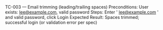 TC-003 — Email trimming (leading/trailing spaces)
Preconditions: User exists: lee@example.com, valid password
Steps: Enter ' lee@example.com ' and valid password, click Login
Expected Result: Spaces trimmed; successful login (or validation error per spec)